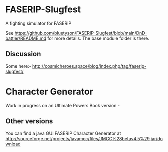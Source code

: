 # FASERIP-Slugfest
A fighting simulator for FASERIP

See https://github.com/bluetyson/FASERIP-Slugfest/blob/main/DnD-battler/README.md for more details.
The base module folder is there.

## Discussion
Some here:- http://cosmicheroes.space/blog/index.php/tag/faserip-slugfest/

# Character Generator
Work in progress on an Ultimate Powers Book version - 

## Other versions
You can find a java GUI FASERIP Character Generator at http://sourceforge.net/projects/javamcc/files/JMCC%28betav4.5%29.jar/download

